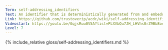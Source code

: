 ```yaml
---
Term: self-addressing_identifiers
Text: An identifier that is deterministically generated from and embedded in the content it identifies, making it and its data mutually tamper-evident
Link: https://github.com/trustoverip/acdc/wiki/self-addressing-identifier-(SAID)
Videostart: https://youtu.be/GqjsRuu0V5A?list=PLXVbQu7JH_LHVhs0rZ9Bb8ocyKlPljkaG&t=25m29s
Level: 7
---
```


{% include_relative gloss/self-addressing_identifiers.md %}
